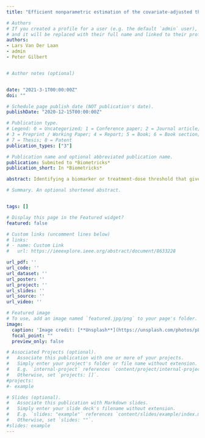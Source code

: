```yaml
---
title: "Efficient nonparametric estimation of the covariate-adjusted threshold-responsefunction and thresholds of protection"

# Authors
# If you created a profile for a user (e.g. the default `admin` user), write the username (folder name) here 
# and it will be replaced with their full name and linked to their profile.
authors:
- Lars Van Der Laan
- admin
- Peter Gilbert


# Author notes (optional)


date: "2021-3-1T00:00:00Z"
doi: ""

# Schedule page publish date (NOT publication's date).
publishDate: "2020-12-15T00:00:00Z"

# Publication type.
# Legend: 0 = Uncategorized; 1 = Conference paper; 2 = Journal article;
# 3 = Preprint / Working Paper; 4 = Report; 5 = Book; 6 = Book section;
# 7 = Thesis; 8 = Patent
publication_types: ["3"]

# Publication name and optional abbreviated publication name.
publication: Submited to *Biometricks*
publication_short: In *Biometricks*

abstract: Identifying a biomarker or treatment-dose threshold that gives a specified level of risk is an important problem, especially in clinical trials. This risk, viewed as a function of thresholds and possibly adjusted for covariates,we call the threshold-response function. Extending the work of Donovan et al (2019), we propose a nonparamet-ric estimator for the covariate-adjusted threshold-response function, which utilizes machine learning and Targeted Maximum Likelihood Estimation (TMLE). The estimator proposed in Donovan etal, which is a nonparametricmaximum likelihood estimator (NPMLE), may be viewed as a special case of the proposed TML estimator. We additionally propose a similar estimator that is based on sequential regression, which also applies when there is outcome missingness. We show that the threshold-response for a given threshold may be viewed as the expected outcome under a stochastic intervention where all participants are given a treatment dose above the threshold. We prove the estimator is efficient and characterize its  asymptotic distribution. A method to construct simultaneous 95% confidence bands for the threshold-response function and its inverse is also given. The methods are assessed in a diverse set of simulation settings with rare outcomes and cumulative case-control sampling. The methods are employed to estimate neutralizing  antibody thresholds for virologically confirmed dengue risk in the CYD14 and CYD15 dengue trials.

# Summary. An optional shortened abstract.


tags: []

# Display this page in the Featured widget?
featured: false

# Custom links (uncomment lines below)
# links:
# - name: Custom Link
#   url: https://ieeexplore.ieee.org/abstract/document/8633228

url_pdf: ''
url_code: ''
url_dataset: ''
url_poster: ''
url_project: ''
url_slides: ''
url_source: ''
url_video: ''

# Featured image
# To use, add an image named `featured.jpg/png` to your page's folder. 
image:
  caption: 'Image credit: [**Unsplash**](https://unsplash.com/photos/pLCdAaMFLTE)'
  focal_point: ""
  preview_only: false

# Associated Projects (optional).
#   Associate this publication with one or more of your projects.
#   Simply enter your project's folder or file name without extension.
#   E.g. `internal-project` references `content/project/internal-project/index.md`.
#   Otherwise, set `projects: []`.
#projects:
#- example

# Slides (optional).
#   Associate this publication with Markdown slides.
#   Simply enter your slide deck's filename without extension.
#   E.g. `slides: "example"` references `content/slides/example/index.md`.
#   Otherwise, set `slides: ""`.
#slides: example
---
```


